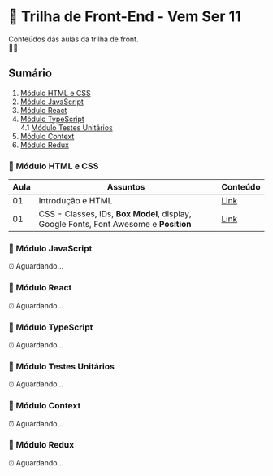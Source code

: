 # 🚀 Trilha de Front-End - Vem Ser 11

Conteúdos das aulas da trilha de front.  
💙💜

## Sumário

1. [Módulo HTML e CSS](https://github.com/vemser/front-11-edicao#-m%C3%B3dulo-html-e-css)
2. [Módulo JavaScript](https://github.com/vemser/front-11-edicao#-m%C3%B3dulo-javascript)
3. [Módulo React](https://github.com/vemser/front-11-edicao#-m%C3%B3dulo-react)
4. [Módulo TypeScript](https://github.com/vemser/front-11-edicao#-m%C3%B3dulo-typescript)  
   4.1 [Módulo Testes Unitários](https://github.com/vemser/front-11-edicao#-m%C3%B3dulo-testes-unit%C3%A1rios)
5. [Módulo Context](https://github.com/vemser/front-11-edicao#-m%C3%B3dulo-context)
6. [Módulo Redux](https://github.com/vemser/front-11-edicao#-m%C3%B3dulo-redux)

### 📂 Módulo HTML e CSS

| Aula | Assuntos                                                                              | Conteúdo                                                                        |
| ---- | ------------------------------------------------------------------------------------- | ------------------------------------------------------------------------------- |
| 01   | Introdução e HTML                                                                     | [Link](https://github.com/vemser/front-11-edicao/tree/main/1-html-e-css/aula01) |
| 01   | CSS - Classes, IDs, **Box Model**, display, Google Fonts, Font Awesome e **Position** | [Link](https://github.com/vemser/front-11-edicao/tree/main/1-html-e-css/aula02) |

### 📂 Módulo JavaScript

⏰ Aguardando...

### 📂 Módulo React

⏰ Aguardando...

### 📂 Módulo TypeScript

⏰ Aguardando...

### 📂 Módulo Testes Unitários

⏰ Aguardando...

### 📂 Módulo Context

⏰ Aguardando...

### 📂 Módulo Redux

⏰ Aguardando...
